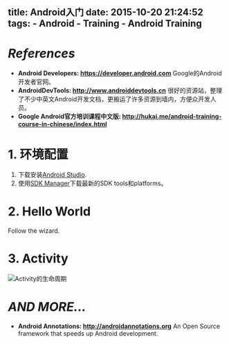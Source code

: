 title: Android入门
date: 2015-10-20 21:24:52
tags:
	- Android
	- Training
	- Android Training
---

# *References*
* **Android Developers: https://developer.android.com** Google的Android开发者官网。
* **AndroidDevTools: http://www.androiddevtools.cn** 很好的资源站，整理了不少中英文Android开发文档，更搬运了许多资源到墙内，方便众开发人员。
* **Google Android官方培训课程中文版: http://hukai.me/android-training-course-in-chinese/index.html**

<!--more-->

# 1. 环境配置
1. 下载安装[Android Studio](http://developer.android.com/sdk/index.html).
1. 使用[SDK Manager](http://developer.android.com/tools/help/sdk-manager.html)下载最新的SDK tools和platforms。

# 2. Hello World
Follow the wizard.

# 3. Activity
![Activity的生命周期](../../../../images/basic-lifecycle.png)

# *AND MORE...*
* **Android Annotations: http://androidannotations.org** An Open Source framework that speeds up Android development.